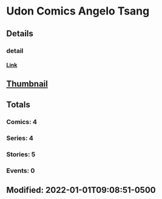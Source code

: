 # Udon Comics Angelo Tsang 
## Details
### detail
#### [Link](http://marvel.com/comics/creators/13411/udon_comics_angelo_tsang?utm_campaign=apiRef&utm_source=225578a89fc76f3d20fbffda5d17a88d)
## [Thumbnail](http://i.annihil.us/u/prod/marvel/i/mg/b/40/image_not_available.jpg)
## Totals
### Comics: 4
### Series: 4
### Stories: 5
### Events: 0
## Modified: 2022-01-01T09:08:51-0500